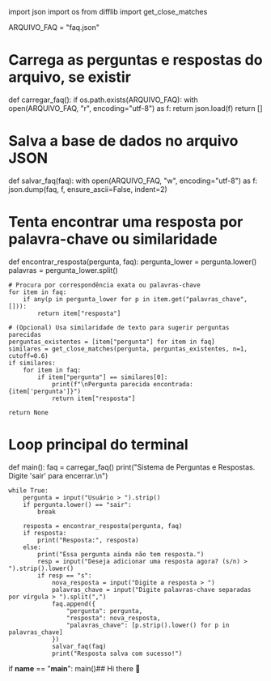 import json
import os
from difflib import get_close_matches
 
ARQUIVO_FAQ = "faq.json"
 
# Carrega as perguntas e respostas do arquivo, se existir
def carregar_faq():
    if os.path.exists(ARQUIVO_FAQ):
        with open(ARQUIVO_FAQ, "r", encoding="utf-8") as f:
            return json.load(f)
    return []
 
# Salva a base de dados no arquivo JSON
def salvar_faq(faq):
    with open(ARQUIVO_FAQ, "w", encoding="utf-8") as f:
        json.dump(faq, f, ensure_ascii=False, indent=2)
 
# Tenta encontrar uma resposta por palavra-chave ou similaridade
def encontrar_resposta(pergunta, faq):
    pergunta_lower = pergunta.lower()
    palavras = pergunta_lower.split()
 
    # Procura por correspondência exata ou palavras-chave
    for item in faq:
        if any(p in pergunta_lower for p in item.get("palavras_chave", [])):
            return item["resposta"]
 
    # (Opcional) Usa similaridade de texto para sugerir perguntas parecidas
    perguntas_existentes = [item["pergunta"] for item in faq]
    similares = get_close_matches(pergunta, perguntas_existentes, n=1, cutoff=0.6)
    if similares:
        for item in faq:
            if item["pergunta"] == similares[0]:
                print(f"\nPergunta parecida encontrada: {item['pergunta']}")
                return item["resposta"]
 
    return None
 
# Loop principal do terminal
def main():
    faq = carregar_faq()
    print("Sistema de Perguntas e Respostas. Digite 'sair' para encerrar.\n")
 
    while True:
        pergunta = input("Usuário > ").strip()
        if pergunta.lower() == "sair":
            break
 
        resposta = encontrar_resposta(pergunta, faq)
        if resposta:
            print("Resposta:", resposta)
        else:
            print("Essa pergunta ainda não tem resposta.")
            resp = input("Deseja adicionar uma resposta agora? (s/n) > ").strip().lower()
            if resp == "s":
                nova_resposta = input("Digite a resposta > ")
                palavras_chave = input("Digite palavras-chave separadas por vírgula > ").split(",")
                faq.append({
                    "pergunta": pergunta,
                    "resposta": nova_resposta,
                    "palavras_chave": [p.strip().lower() for p in palavras_chave]
                })
                salvar_faq(faq)
                print("Resposta salva com sucesso!")
 
if __name__ == "__main__":
    main()## Hi there 👋

<!--
**victorgabrielmedina/victorgabrielmedina** is a ✨ _special_ ✨ repository because its `README.md` (this file) appears on your GitHub profile.

Here are some ideas to get you started:

- 🔭 I’m currently working on ...
- 🌱 I’m currently learning ...
- 👯 I’m looking to collaborate on ...
- 🤔 I’m looking for help with ...
- 💬 Ask me about ...
- 📫 How to reach me: ...
- 😄 Pronouns: ...
- ⚡ Fun fact: ...
-->
